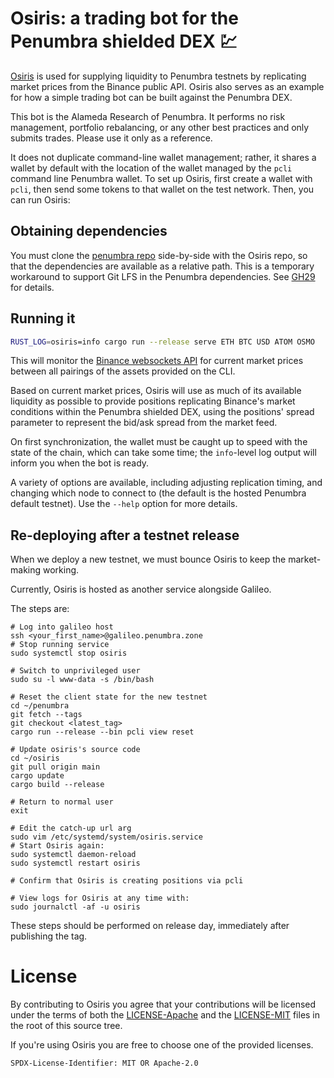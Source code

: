 # Osiris: a trading bot for the Penumbra shielded DEX 💹

[Osiris](https://en.wikipedia.org/wiki/OSIRIS-REx) is used for supplying liquidity to Penumbra testnets
by replicating market prices from the Binance public API. Osiris also serves as an example for how
a simple trading bot can be built against the Penumbra DEX.

This bot is the Alameda Research of Penumbra. It performs no risk management, portfolio rebalancing, or any other
best practices and only submits trades. Please use it only as a reference.

It does not duplicate command-line wallet management; rather, it shares a wallet by default with the
location of the wallet managed by the `pcli` command line Penumbra wallet. To set up Osiris, first
create a wallet with `pcli`, then send some tokens to that wallet on the test network. Then, you can
run Osiris:

## Obtaining dependencies

You must clone the [penumbra repo](https://github.com/penumbra-zone/penumbra)
side-by-side with the Osiris repo, so that the dependencies are available
as a relative path. This is a temporary workaround to support Git LFS
in the Penumbra dependencies.
See [GH29](https://github.com/penumbra-zone/galileo/issues/29) for details.

## Running it

```bash
RUST_LOG=osiris=info cargo run --release serve ETH BTC USD ATOM OSMO
```

This will monitor the [Binance websockets API](https://developers.binance.com/docs/binance-trading-api/websocket_api) for
current market prices between all pairings of the assets provided on the CLI.

Based on current market prices, Osiris will use as much of its available liquidity as possible to provide positions
replicating Binance's market conditions within the Penumbra shielded DEX, using the positions' spread parameter to
represent the bid/ask spread from the market feed.

On first synchronization, the wallet must be caught up to speed with the state of the chain, which
can take some time; the `info`-level log output will inform you when the bot is ready.

A variety of options are available, including adjusting replication timing, and changing which node to
connect to (the default is the hosted Penumbra default testnet). Use the `--help` option for more details.

## Re-deploying after a testnet release
When we deploy a new testnet, we must bounce Osiris to keep the market-making working.

Currently, Osiris is hosted as another service alongside Galileo.

The steps are:

```
# Log into galileo host
ssh <your_first_name>@galileo.penumbra.zone
# Stop running service
sudo systemctl stop osiris

# Switch to unprivileged user
sudo su -l www-data -s /bin/bash

# Reset the client state for the new testnet
cd ~/penumbra
git fetch --tags
git checkout <latest_tag>
cargo run --release --bin pcli view reset

# Update osiris's source code
cd ~/osiris
git pull origin main
cargo update
cargo build --release

# Return to normal user
exit

# Edit the catch-up url arg
sudo vim /etc/systemd/system/osiris.service
# Start Osiris again:
sudo systemctl daemon-reload
sudo systemctl restart osiris

# Confirm that Osiris is creating positions via pcli

# View logs for Osiris at any time with:
sudo journalctl -af -u osiris
```

These steps should be performed on release day, immediately after publishing the tag.

# License

By contributing to Osiris you agree that your contributions will be licensed
under the terms of both the [LICENSE-Apache](LICENSE-Apache) and the
[LICENSE-MIT](LICENSE-MIT) files in the root of this source tree.

If you're using Osiris you are free to choose one of the provided licenses.

`SPDX-License-Identifier: MIT OR Apache-2.0`